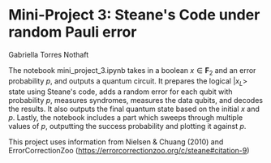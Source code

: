 # Mini-Project 3: Steane's Code under random Pauli error

Gabriella Torres Nothaft

The notebook mini_project_3.ipynb takes in a boolean  $x\in \mathbf{F}_2$  and an error probability  $p$, and outputs a quantum circuit. It prepares the logical  $|x_L>$  state using Steane's code, adds a random error for each qubit with probability  $p$, measures syndromes, measures the data qubits, and decodes the results. It also outputs the final quantum state based on the initial $x$ and $p$. Lastly, the notebook includes a part which sweeps through multiple values of $p$, outputting the success probability and plotting it against $p$.


This project uses information from Nielsen & Chuang (2010) and ErrorCorrectionZoo (https://errorcorrectionzoo.org/c/steane#citation-9)

